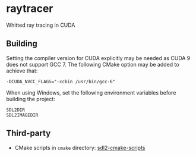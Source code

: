 # raytracer
Whitted ray tracing in CUDA

## Building
Setting the compiler version for CUDA explicitly may be needed as CUDA 9
does not support GCC 7. The following CMake option may be added to achieve that:
```
-DCUDA_NVCC_FLAGS="-ccbin /usr/bin/gcc-6"
```

When using Windows, set the following environment variables before building
the project:
```
SDL2DIR
SDL2IMAGEDIR
```

## Third-party
* CMake scripts in `cmake` directory: [sdl2-cmake-scripts](https://github.com/tcbrindle/sdl2-cmake-scripts)
